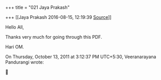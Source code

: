 +++
title = "021 Jaya Prakash"

+++
[[Jaya Prakash	2016-08-15, 12:19:39 [Source](https://groups.google.com/g/bvparishat/c/NPcHTRNM0Hk)]]



Hello All,

  

Thanks very much for going through this PDF.

  

Hari OM.

  
  
On Thursday, October 13, 2011 at 3:12:37 PM UTC+5:30, Veeranarayana Pandurangi wrote:



